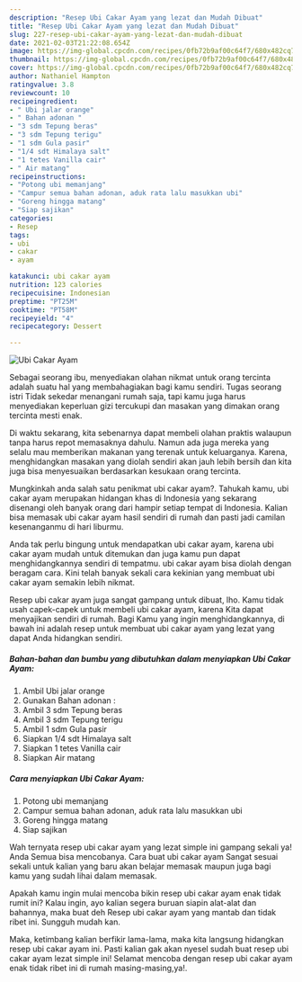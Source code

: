 ```yaml
---
description: "Resep Ubi Cakar Ayam yang lezat dan Mudah Dibuat"
title: "Resep Ubi Cakar Ayam yang lezat dan Mudah Dibuat"
slug: 227-resep-ubi-cakar-ayam-yang-lezat-dan-mudah-dibuat
date: 2021-02-03T21:22:08.654Z
image: https://img-global.cpcdn.com/recipes/0fb72b9af00c64f7/680x482cq70/ubi-cakar-ayam-foto-resep-utama.jpg
thumbnail: https://img-global.cpcdn.com/recipes/0fb72b9af00c64f7/680x482cq70/ubi-cakar-ayam-foto-resep-utama.jpg
cover: https://img-global.cpcdn.com/recipes/0fb72b9af00c64f7/680x482cq70/ubi-cakar-ayam-foto-resep-utama.jpg
author: Nathaniel Hampton
ratingvalue: 3.8
reviewcount: 10
recipeingredient:
- " Ubi jalar orange"
- " Bahan adonan "
- "3 sdm Tepung beras"
- "3 sdm Tepung terigu"
- "1 sdm Gula pasir"
- "1/4 sdt Himalaya salt"
- "1 tetes Vanilla cair"
- " Air matang"
recipeinstructions:
- "Potong ubi memanjang"
- "Campur semua bahan adonan, aduk rata lalu masukkan ubi"
- "Goreng hingga matang"
- "Siap sajikan"
categories:
- Resep
tags:
- ubi
- cakar
- ayam

katakunci: ubi cakar ayam 
nutrition: 123 calories
recipecuisine: Indonesian
preptime: "PT25M"
cooktime: "PT58M"
recipeyield: "4"
recipecategory: Dessert

---
```



![Ubi Cakar Ayam](https://img-global.cpcdn.com/recipes/0fb72b9af00c64f7/680x482cq70/ubi-cakar-ayam-foto-resep-utama.jpg)

Sebagai seorang ibu, menyediakan olahan nikmat untuk orang tercinta adalah suatu hal yang membahagiakan bagi kamu sendiri. Tugas seorang istri Tidak sekedar menangani rumah saja, tapi kamu juga harus menyediakan keperluan gizi tercukupi dan masakan yang dimakan orang tercinta mesti enak.

Di waktu  sekarang, kita sebenarnya dapat membeli olahan praktis walaupun tanpa harus repot memasaknya dahulu. Namun ada juga mereka yang selalu mau memberikan makanan yang terenak untuk keluarganya. Karena, menghidangkan masakan yang diolah sendiri akan jauh lebih bersih dan kita juga bisa menyesuaikan berdasarkan kesukaan orang tercinta. 



Mungkinkah anda salah satu penikmat ubi cakar ayam?. Tahukah kamu, ubi cakar ayam merupakan hidangan khas di Indonesia yang sekarang disenangi oleh banyak orang dari hampir setiap tempat di Indonesia. Kalian bisa memasak ubi cakar ayam hasil sendiri di rumah dan pasti jadi camilan kesenanganmu di hari liburmu.

Anda tak perlu bingung untuk mendapatkan ubi cakar ayam, karena ubi cakar ayam mudah untuk ditemukan dan juga kamu pun dapat menghidangkannya sendiri di tempatmu. ubi cakar ayam bisa diolah dengan beragam cara. Kini telah banyak sekali cara kekinian yang membuat ubi cakar ayam semakin lebih nikmat.

Resep ubi cakar ayam juga sangat gampang untuk dibuat, lho. Kamu tidak usah capek-capek untuk membeli ubi cakar ayam, karena Kita dapat menyajikan sendiri di rumah. Bagi Kamu yang ingin menghidangkannya, di bawah ini adalah resep untuk membuat ubi cakar ayam yang lezat yang dapat Anda hidangkan sendiri.

<!--inarticleads1-->

##### Bahan-bahan dan bumbu yang dibutuhkan dalam menyiapkan Ubi Cakar Ayam:

1. Ambil  Ubi jalar orange
1. Gunakan  Bahan adonan :
1. Ambil 3 sdm Tepung beras
1. Ambil 3 sdm Tepung terigu
1. Ambil 1 sdm Gula pasir
1. Siapkan 1/4 sdt Himalaya salt
1. Siapkan 1 tetes Vanilla cair
1. Siapkan  Air matang




<!--inarticleads2-->

##### Cara menyiapkan Ubi Cakar Ayam:

1. Potong ubi memanjang
1. Campur semua bahan adonan, aduk rata lalu masukkan ubi
1. Goreng hingga matang
1. Siap sajikan




Wah ternyata resep ubi cakar ayam yang lezat simple ini gampang sekali ya! Anda Semua bisa mencobanya. Cara buat ubi cakar ayam Sangat sesuai sekali untuk kalian yang baru akan belajar memasak maupun juga bagi kamu yang sudah lihai dalam memasak.

Apakah kamu ingin mulai mencoba bikin resep ubi cakar ayam enak tidak rumit ini? Kalau ingin, ayo kalian segera buruan siapin alat-alat dan bahannya, maka buat deh Resep ubi cakar ayam yang mantab dan tidak ribet ini. Sungguh mudah kan. 

Maka, ketimbang kalian berfikir lama-lama, maka kita langsung hidangkan resep ubi cakar ayam ini. Pasti kalian gak akan nyesel sudah buat resep ubi cakar ayam lezat simple ini! Selamat mencoba dengan resep ubi cakar ayam enak tidak ribet ini di rumah masing-masing,ya!.

